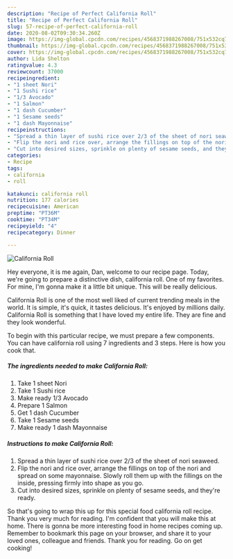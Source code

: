 ```yaml
---
description: "Recipe of Perfect California Roll"
title: "Recipe of Perfect California Roll"
slug: 57-recipe-of-perfect-california-roll
date: 2020-08-02T09:30:34.260Z
image: https://img-global.cpcdn.com/recipes/4568371988267008/751x532cq70/california-roll-recipe-main-photo.jpg
thumbnail: https://img-global.cpcdn.com/recipes/4568371988267008/751x532cq70/california-roll-recipe-main-photo.jpg
cover: https://img-global.cpcdn.com/recipes/4568371988267008/751x532cq70/california-roll-recipe-main-photo.jpg
author: Lida Shelton
ratingvalue: 4.3
reviewcount: 37000
recipeingredient:
- "1 sheet Nori"
- "1 Sushi rice"
- "1/3 Avocado"
- "1 Salmon"
- "1 dash Cucumber"
- "1 Sesame seeds"
- "1 dash Mayonnaise"
recipeinstructions:
- "Spread a thin layer of sushi rice over 2/3 of the sheet of nori seaweed."
- "Flip the nori and rice over, arrange the fillings on top of the nori and spread on some mayonnaise. Slowly roll them up with the fillings on the inside, pressing firmly into shape as you go."
- "Cut into desired sizes, sprinkle on plenty of sesame seeds, and they&#39;re ready."
categories:
- Recipe
tags:
- california
- roll

katakunci: california roll 
nutrition: 177 calories
recipecuisine: American
preptime: "PT36M"
cooktime: "PT34M"
recipeyield: "4"
recipecategory: Dinner

---
```



![California Roll](https://img-global.cpcdn.com/recipes/4568371988267008/751x532cq70/california-roll-recipe-main-photo.jpg)

Hey everyone, it is me again, Dan, welcome to our recipe page. Today, we're going to prepare a distinctive dish, california roll. One of my favorites. For mine, I'm gonna make it a little bit unique. This will be really delicious.

California Roll is one of the most well liked of current trending meals in the world. It is simple, it's quick, it tastes delicious. It's enjoyed by millions daily. California Roll is something that I have loved my entire life. They are fine and they look wonderful.




To begin with this particular recipe, we must prepare a few components. You can have california roll using 7 ingredients and 3 steps. Here is how you cook that.

<!--inarticleads1-->

##### The ingredients needed to make California Roll:

1. Take 1 sheet Nori
1. Take 1 Sushi rice
1. Make ready 1/3 Avocado
1. Prepare 1 Salmon
1. Get 1 dash Cucumber
1. Take 1 Sesame seeds
1. Make ready 1 dash Mayonnaise




<!--inarticleads2-->

##### Instructions to make California Roll:

1. Spread a thin layer of sushi rice over 2/3 of the sheet of nori seaweed.
1. Flip the nori and rice over, arrange the fillings on top of the nori and spread on some mayonnaise. Slowly roll them up with the fillings on the inside, pressing firmly into shape as you go.
1. Cut into desired sizes, sprinkle on plenty of sesame seeds, and they&#39;re ready.




So that's going to wrap this up for this special food california roll recipe. Thank you very much for reading. I'm confident that you will make this at home. There is gonna be more interesting food in home recipes coming up. Remember to bookmark this page on your browser, and share it to your loved ones, colleague and friends. Thank you for reading. Go on get cooking!

